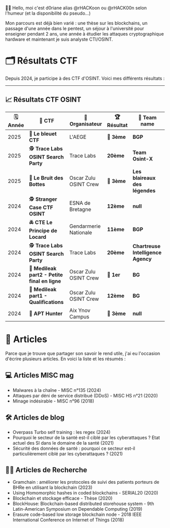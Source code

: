👋🦝​ Hello, moi c'est d0riane alias @rHACKoon ou @rHACK00n selon l'humeur (et la disponibilité du pseudo...)

Mon parcours est déjà bien varié : une thèse sur les blockchains, un passage d'une année dans le pentest, un séjour à l'université pour enseigner pendant 2 ans, une année à étudier les attaques cryptographique hardware et maintenant je suis analyste CTI/OSINT.

<!---
rHACK00n/rHACK00n is a ✨ special ✨ repository because its `README.md` (this file) appears on your GitHub profile.
You can click the Preview link to take a look at your changes.
--->
# 🗂️ Résultats CTF 

Depuis 2024, je participe à des CTF d'OSINT. Voici mes différents résultats :

---

## 📈 Résultats CTF OSINT

| 🗓️ Année | 🏁 CTF                               | 🏢 Organisateur                    | 🏆 Résultat                        |👥​ Team name       |  
|----------|--------------------------------------|------------------------------------|-----------------------------------|-----------------------------------|
| 2025      | 💠​ **Le bleuet CTF**                | L'AEGE                              | 🥉 **3ème**                       | **BGP**          |
| 2025     | 🕵️ **Trace Labs OSINT Search Party**     | Trace Labs                      | **20ème**                         | **Team Osint-X** |
| 2025     | 👢 **Le Bruit des Bottes**               | Oscar Zulu OSINT Crew           | 🥉 **3ème**                        | **Les blaireaux des légendes** |
| 2024     | 🕵️ **Stranger Case CTF OSINT**           | ESNA de Bretagne                   |  **12ème**                      |**null**         |
| 2024     | 🚔 **CTE Le Principe de Locard**         | Gendarmerie Nationale              |    **11ème**                    | **BGP**          |
| 2024     | 🕵️ **Trace Labs OSINT Search Party**     | Trace Labs                      | **20ème**                          | **Chartreuse Intelligence Agency** |
| 2024     | 💊 **Medileak part2 - Petite final en ligne**| Oscar Zulu OSINT Crew          |🥇 **1er**                        | **BG** |
| 2024     | 💊 **Medileak part1 - Qualifications**   | Oscar Zulu OSINT Crew              |    **12ème**                    | **BG** |
| 2024     | 🦊 **APT Hunter**                        | Aix Ynov Campus                    | 🥉 **3ème**                      | **null** |

# 📝​ Articles

Parce que je trouve que partager son savoir le rend utile, j'ai eu l'occasion d'écrire plusieurs articles. En voici la liste et les résumés :

## ​💻​ Articles MISC mag
- Malwares à la chaîne - MISC n°135 (2024)
- Attaques par déni de service distribué (DDoS) - MISC HS n°21 (2020)
- Minage indésirable - MISC n°96 (2018)

## 🛠️ Articles de blog
- Overpass Turbo self training : les regex (2024)
- Pourquoi le secteur de la santé est-il ciblé par les cyberattaques ? Etat actuel des SI dans le domaine de la santé (2021)
- Sécurité des données de santé : pourquoi ce secteur est-il particulièrement ciblé par les cyberattaques ? (2021)

## 👩‍🔬​ Articles de Recherche
- Gramchain : améliorer les protocoles de suivi des patients porteurs de BHRe en utilisant la blockchain (2023)
- Using Homomorphic hashes in coded blockchains - SERIAL20 (2020)
- Blockchain et stockage efficace - Thèse (2020)
- BlockHouse: Blockchain-based distributed storehouse system - 9th Latin-American Symposium on Dependable Computing (2019)
- Erasure code-based low storage blockchain node - 2018 IEEE International Conference on Internet of Things (2018)




